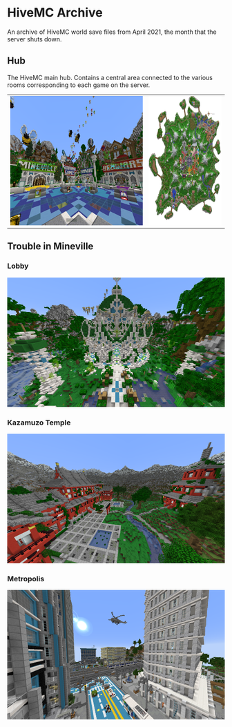 # HiveMC Archive

An archive of HiveMC world save files from April 2021, the month that the server shuts down.

## Hub

The HiveMC main hub. Contains a central area connected to the various rooms corresponding to each game on the server.

<table><tr><td>
<img src="hub/screenshot.png" height="300px">
</td><td>
<img src="hub/rendered.png" height="300px">
</td></tr></table>

## Trouble in Mineville

### Lobby

<img src="timv/lobby/screenshot.png" height="300px">

### Kazamuzo Temple

<img src="timv/kazamuzo_temple/screenshot.png" height="300px">

### Metropolis

<img src="timv/metropolis/screenshot.png" height="300px">
